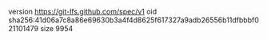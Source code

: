 version https://git-lfs.github.com/spec/v1
oid sha256:41d06a7c8a86e69630b3a4f4d8625f617327a9adb26556b11dfbbbf021101479
size 9954
